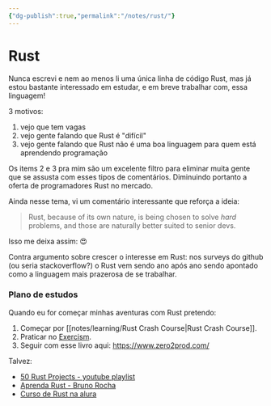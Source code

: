```yaml
---
{"dg-publish":true,"permalink":"/notes/rust/"}
---
```


# Rust

Nunca escrevi e nem ao menos li uma única linha de código Rust, mas já estou bastante interessado em estudar, e em breve trabalhar com, essa linguagem!

3 motivos:

1. vejo que tem vagas
2. vejo gente falando que Rust é "difícil"
3. vejo gente falando que Rust não é uma boa linguagem para quem está aprendendo programação

Os items 2 e 3 pra mim são um excelente filtro para eliminar muita gente que se assusta com esses tipos de comentários. Diminuindo portanto a oferta de programadores Rust no mercado.

Ainda nesse tema, vi um comentário interessante que reforça a ideia:

> Rust, because of its own nature, is being chosen to solve _hard_ problems, and those are naturally better suited to senior devs.

Isso me deixa assim: 😍

Contra argumento sobre crescer o interesse em Rust: nos surveys do github (ou seria stackoverflow?) o Rust vem sendo ano após ano sendo apontado como a linguagem mais prazerosa de se trabalhar.

### Plano de estudos

Quando eu for começar minhas aventuras com Rust pretendo:

1. Começar por [[notes/learning/Rust Crash Course\|Rust Crash Course]].
2. Praticar no [Exercism](https://exercism.org/tracks/rust).
3. Seguir com esse livro aqui: <https://www.zero2prod.com/>

Talvez:

- [50 Rust Projects - youtube playlist](https://youtube.com/playlist?list=PL5dTjWUk_cPYuhHm9_QImW7_u4lr5d6zO)
- [Aprenda Rust - Bruno Rocha](https://youtube.com/playlist?list=PLjSf4DcGBdiGCNOrCoFgtj0KrUq1MRUME)
- [Curso de Rust na alura](https://www.alura.com.br/curso-online-rust-linguagem-programacao-performatica-segura)
